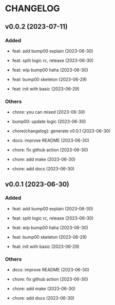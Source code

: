 # CHANGELOG

## v0.0.2 (2023-07-11)

### Added

- feat: add bump00 explain (2023-06-30)

- feat: split logic rc, release (2023-06-30)

- feat: wip bump00 haha (2023-06-30)

- feat: bump00 skeleton (2023-06-29)

- feat: init with basic (2023-06-29)

### Others

- chore: you can mixed (2023-06-30)

- bump00: update logic (2023-06-30)

- chore(changelog): generate v0.0.1 (2023-06-30)

- docs: improve README (2023-06-30)

- chore: fix github action (2023-06-30)

- chore: add make (2023-06-30)

- chore: add docs (2023-06-30)

## v0.0.1 (2023-06-30)

### Added

- feat: add bump00 explain (2023-06-30)

- feat: split logic rc, release (2023-06-30)

- feat: wip bump00 haha (2023-06-30)

- feat: bump00 skeleton (2023-06-29)

- feat: init with basic (2023-06-29)

### Others

- docs: improve README (2023-06-30)

- chore: fix github action (2023-06-30)

- chore: add make (2023-06-30)

- chore: add docs (2023-06-30)

